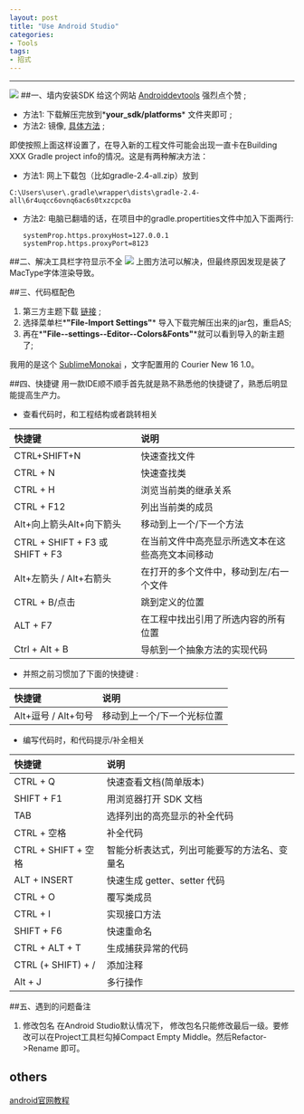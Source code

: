 ```yaml
---
layout: post
title: "Use Android Studio"
categories:
- Tools 
tags:
- 招式
---
```


---

![](http://upload-images.jianshu.io/upload_images/1236985-d168dc3aea0be8fc.jpg?imageMogr2/auto-orient/strip%7CimageView2/2/w/1240)
##一、墙内安装SDK
  给这个网站 [Androiddevtools](http://www.androiddevtools.cn/index.html) 强烈点个赞 ;

- 方法1: 下载解压完放到*__your_sdk/platforms__* 文件夹即可 ;
- 方法2: 镜像, [具体方法](http://android-mirror.bugly.qq.com:8080/include/usage.html) ;

即使按照上面这样设置了，在导入新的工程文件可能会出现一直卡在Building XXX Gradle project info的情况。这是有两种解决方法：

- 方法1: 网上下载包（比如gradle-2.4-all.zip）放到
```
C:\Users\user\.gradle\wrapper\dists\gradle-2.4-all\6r4uqcc6ovnq6ac6s0txzcpc0a 
```
- 方法2: 电脑已翻墙的话，在项目中的gradle.propertities文件中加入下面两行:
    ```
    systemProp.https.proxyHost=127.0.0.1
    systemProp.https.proxyPort=8123 
   ```


##二、解决工具栏字符显示不全
![](http://upload-images.jianshu.io/upload_images/1236985-b2ea3ad4629aecfa.png?imageMogr2/auto-orient/strip%7CimageView2/2/w/1240)
上图方法可以解决，但最终原因发现是装了MacType字体渲染导致。

##三、代码框配色
1. 第三方主题下载 [链接](http://www.ideacolorthemes.org/home/) ; 
2. 选择菜单栏*__"File-Import Settings"__* 导入下载完解压出来的jar包，重启AS;
3. 再在*__"File--settings--Editor--Colors&Fonts"__*就可以看到导入的新主题了;

我用的是这个 [SublimeMonokai](https://github.com/y3sh/Intellij-Colors-Sublime-Monokai) ，文字配置用的 Courier New 16 1.0。  

##四、快捷键
用一款IDE顺不顺手首先就是熟不熟悉他的快捷键了，熟悉后明显能提高生产力。
- 查看代码时，和工程结构或者跳转相关

| 快捷键                        | 说明         |
| :--------                        | :--------      | 
| CTRL+SHIFT+N        | 快速查找文件 | 
| CTRL + N                   |  快速查找类   | 
| CTRL + H                   |  浏览当前类的继承关系 | 
|CTRL + F12	             |  列出当前类的成员|
|Alt+向上箭头Alt+向下箭头                      | 移动到上一个/下一个方法|
|CTRL + SHIFT + F3 或 SHIFT + F3	|在当前文件中高亮显示所选文本在这些高亮文本间移动|
|Alt+左箭头 / Alt+右箭头 |在打开的多个文件中，移动到左/右一个文件|
|CTRL + B/点击	       |跳到定义的位置|
|ALT + F7	               |在工程中找出引用了所选内容的所有位置|
|Ctrl + Alt + B 	               |导航到一个抽象方法的实现代码|

- 并照之前习惯加了下面的快捷键 :

| 快捷键                        | 说明           |
| :--------                        | :--------        | 
|Alt+逗号 / Alt+句号	     |移动到上一个/下一个光标位置|

- 编写代码时，和代码提示/补全相关

| 快捷键                        | 说明           |
| :--------                        | :--------        | 
|CTRL + Q	             |  快速查看文档(简单版本)  |
|SHIFT + F1	             |  用浏览器打开 SDK 文档  |
|TAB	                     |  选择列出的高亮显示的补全代码  |
|CTRL + 空格	             |  补全代码   |
|CTRL + SHIFT + 空格 |  智能分析表达式，列出可能要写的方法名、变量名  |
|ALT + INSERT	     |  快速生成 getter、setter 代码  |
|CTRL + O	             |  覆写类成员  |
|CTRL + I	                     |  实现接口方法  |
|SHIFT + F6	             |  快速重命名  |
|CTRL + ALT + T	     |  生成捕获异常的代码  |
|CTRL (+ SHIFT) + /     |  添加注释  |
|Alt + J	                     | 多行操作  |

##五、遇到的问题备注
1. 修改包名
在Android Studio默认情况下， 修改包名只能修改最后一级。要修改可以在Project工具栏勾掉Compact Empty Middle。然后Refactor->Rename 即可。

## others
[android官网教程](https://developer.android.com/training/index.html)
<br>


